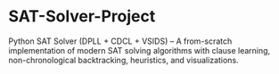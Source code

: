 # SAT-Solver-Project
Python SAT Solver (DPLL + CDCL + VSIDS) – A from-scratch implementation of modern SAT solving algorithms with clause learning, non-chronological backtracking, heuristics, and visualizations.
